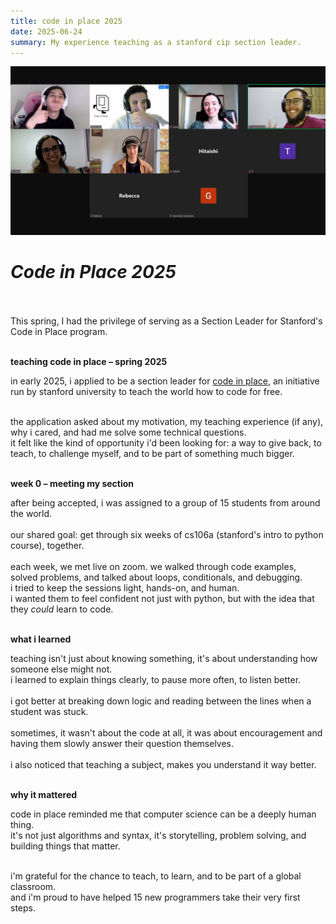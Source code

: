 ```yaml
---
title: code in place 2025
date: 2025-06-24
summary: My experience teaching as a stanford cip section leader.
---
```

![class](/public/assets/cipclassphoto.png)

# *Code in Place 2025*
<br /><br />
This spring, I had the privilege of serving as a Section Leader for Stanford's Code in Place program.<br /><br />

**teaching code in place – spring 2025**<br />

in early 2025, i applied to be a section leader for [code in place](https://codeinplace.stanford.edu/), an initiative run by stanford university to teach the world how to code for free.<br /><br />

the application asked about my motivation, my teaching experience (if any), why i cared, and had me solve some technical questions.<br />
it felt like the kind of opportunity i'd been looking for: a way to give back, to teach, to challenge myself, and to be part of something much bigger.<br /><br />

**week 0 – meeting my section**<br />

after being accepted, i was assigned to a group of 15 students from around the world.<br /><br />
our shared goal: get through six weeks of cs106a (stanford's  intro to python course), together.<br /><br />
each week, we met live on zoom. we walked through code examples, solved problems, and talked about loops, conditionals, and debugging.<br />
i tried to keep the sessions light, hands-on, and human.<br />
i wanted them to feel confident not just with python, but with the idea that they *could* learn to code.<br /><br />

**what i learned**<br />

teaching isn't just about knowing something, it's about understanding how someone else might not.<br />
i learned to explain things clearly, to pause more often, to listen better.<br /><br />
i got better at breaking down logic and reading between the lines when a student was stuck.<br /><br />
sometimes, it wasn't about the code at all, it was about encouragement and having them slowly answer their question themselves.<br /><br />
i also noticed that teaching a subject, makes you understand it way better.<br /><br />

**why it mattered**<br />

code in place reminded me that computer science can be a deeply human thing.<br />
it's not just algorithms and syntax, it's storytelling, problem solving, and building things that matter.<br /><br />

i'm grateful for the chance to teach, to learn, and to be part of a global classroom.<br />
and i'm proud to have helped 15 new programmers take their very first steps.

